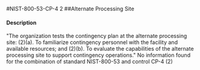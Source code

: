 #NIST-800-53-CP-4 2
##Alternate Processing Site
#### Description
"The organization tests the contingency plan at the alternate processing site:
   (2)(a).  To familiarize contingency personnel with the facility and available resources; and
   (2)(b).  To evaluate the capabilities of the alternate processing site to support contingency operations."
No information found for the combination of standard NIST-800-53 and control CP-4 (2)
